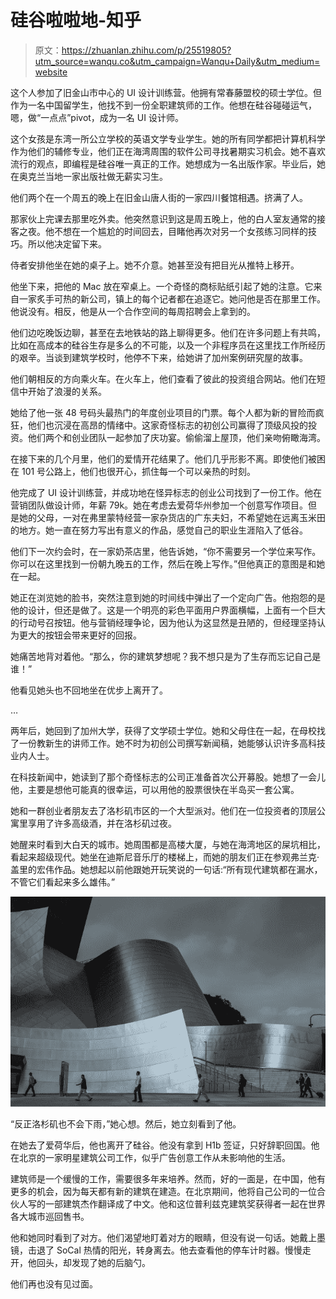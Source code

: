 # 硅谷啦啦地-知乎

> 原文：<https://zhuanlan.zhihu.com/p/25519805?utm_source=wanqu.co&utm_campaign=Wanqu+Daily&utm_medium=website>

这个人参加了旧金山市中心的 UI 设计训练营。他拥有常春藤盟校的硕士学位。但作为一名中国留学生，他找不到一份全职建筑师的工作。他想在硅谷碰碰运气，嗯，做“一点点”pivot，成为一名 UI 设计师。

这个女孩是东湾一所公立学校的英语文学专业学生。她的所有同学都把计算机科学作为他们的辅修专业，他们正在海湾周围的软件公司寻找暑期实习机会。她不喜欢流行的观点，即编程是硅谷唯一真正的工作。她想成为一名出版作家。毕业后，她在奥克兰当地一家出版社做无薪实习生。

他们两个在一个周五的晚上在旧金山唐人街的一家四川餐馆相遇。挤满了人。

那家伙上完课去那里吃外卖。他突然意识到这是周五晚上，他的白人室友通常的接客之夜。他不想在一个尴尬的时间回去，目睹他再次对另一个女孩练习同样的技巧。所以他决定留下来。

侍者安排他坐在她的桌子上。她不介意。她甚至没有把目光从推特上移开。

他坐下来，把他的 Mac 放在窄桌上。一个奇怪的商标贴纸引起了她的注意。它来自一家炙手可热的新公司，镇上的每个记者都在追逐它。她问他是否在那里工作。他说没有。相反，他是从一个合作空间的每周招聘会上拿到的。

他们边吃晚饭边聊，甚至在去地铁站的路上聊得更多。他们在许多问题上有共鸣，比如在高成本的硅谷生存是多么的不可能，以及一个非程序员在这里找工作所经历的艰辛。当谈到建筑学校时，他停不下来，给她讲了加州案例研究屋的故事。

他们朝相反的方向乘火车。在火车上，他们查看了彼此的投资组合网站。他们在短信中开始了浪漫的关系。

她给了他一张 48 号码头最热门的年度创业项目的门票。每个人都为新的冒险而疯狂，他们也沉浸在高昂的情绪中。这家奇怪标志的初创公司赢得了顶级风投的投资。他们两个和创业团队一起参加了庆功宴。偷偷溜上屋顶，他们亲吻俯瞰海湾。

在接下来的几个月里，他们的爱情开花结果了。他们几乎形影不离。即使他们被困在 101 号公路上，他们也很开心，抓住每一个可以亲热的时刻。

他完成了 UI 设计训练营，并成功地在怪异标志的创业公司找到了一份工作。他在营销团队做设计师，年薪 79k。她在考虑去爱荷华州参加一个创意写作项目。但是她的父母，一对在弗里蒙特经营一家杂货店的广东夫妇，不希望她在远离玉米田的地方。她一直在努力写出有意义的作品，感觉自己的职业生涯陷入了低谷。

他们下一次约会时，在一家奶茶店里，他告诉她，“你不需要另一个学位来写作。你可以在这里找到一份朝九晚五的工作，然后在晚上写作。”但他真正的意图是和她在一起。

她正在浏览她的脸书，突然注意到她的时间线中弹出了一个定向广告。他抱怨的是他的设计，但还是做了。这是一个明亮的彩色平面用户界面横幅，上面有一个巨大的行动号召按钮。他与营销经理争论，因为他认为这显然是丑陋的，但经理坚持认为更大的按钮会带来更好的回报。

她痛苦地背对着他。“那么，你的建筑梦想呢？我不想只是为了生存而忘记自己是谁！”

他看见她头也不回地坐在优步上离开了。

…

两年后，她回到了加州大学，获得了文学硕士学位。她和父母住在一起，在母校找了一份教新生的讲师工作。她不时为初创公司撰写新闻稿，她能够认识许多高科技业内人士。

在科技新闻中，她读到了那个奇怪标志的公司正准备首次公开募股。她想了一会儿他，主要是想他可能真的很幸运，可以用他的股票很快在半岛买一套公寓。

她和一群创业者朋友去了洛杉矶市区的一个大型派对。他们在一位投资者的顶层公寓里享用了许多高级酒，并在洛杉矶过夜。

她醒来时看到大白天的城市。她周围都是高楼大厦，与她在海湾地区的屎坑相比，看起来超级现代。她坐在迪斯尼音乐厅的楼梯上，而她的朋友们正在参观弗兰克·盖里的宏伟作品。她想起以前他跟她开玩笑说的一句话:“所有现代建筑都在漏水，不管它们看起来多么雄伟。”



<noscript><img src="img/b5bb6f29413ab7785f88742dd621e8e8.png" data-rawwidth="3546" data-rawheight="2364" class="origin_image zh-lightbox-thumb" data-original="https://pic2.zhimg.com/v2-b5b72bead894c5ac0ea3eca76c1eed31_r.jpg" data-original-src="https://pic2.zhimg.com/v2-b5b72bead894c5ac0ea3eca76c1eed31_b.jpg"/></noscript>



“反正洛杉矶也不会下雨，”她心想。然后，她立刻看到了他。

在她去了爱荷华后，他也离开了硅谷。他没有拿到 H1b 签证，只好辞职回国。他在北京的一家明星建筑公司工作，似乎广告创意工作从未影响他的生活。

建筑师是一个缓慢的工作，需要很多年来培养。然而，好的一面是，在中国，他有更多的机会，因为每天都有新的建筑在建造。在北京期间，他将自己公司的一位合伙人写的一部建筑杰作翻译成了中文。他和这位普利兹克建筑奖获得者一起在世界各大城市巡回售书。

他和她同时看到了对方。他们渴望地盯着对方的眼睛，但没有说一句话。她戴上墨镜，击退了 SoCal 热情的阳光，转身离去。他去查看他的停车计时器。慢慢走开，他回头，却发现了她的后脑勺。

他们再也没有见过面。